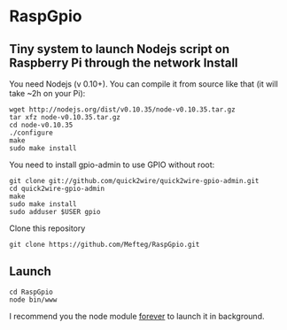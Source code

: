 # RaspGpio
Tiny system to launch Nodejs script on Raspberry Pi through the network
Install
---
You need Nodejs (v 0.10+).
You can compile it from source like that (it will take ~2h on your Pi):
```
wget http://nodejs.org/dist/v0.10.35/node-v0.10.35.tar.gz
tar xfz node-v0.10.35.tar.gz
cd node-v0.10.35
./configure
make
sudo make install
```
You need to install gpio-admin to use GPIO without root:
```
git clone git://github.com/quick2wire/quick2wire-gpio-admin.git
cd quick2wire-gpio-admin
make
sudo make install
sudo adduser $USER gpio
```
Clone this repository
```
git clone https://github.com/Mefteg/RaspGpio.git
```
Launch
---
```
cd RaspGpio
node bin/www
```
I recommend you the node module [forever](https://github.com/foreverjs/forever) to launch it in background.

